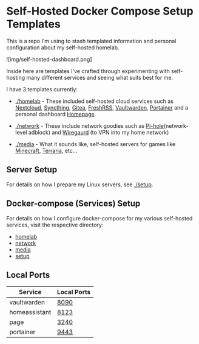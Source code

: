 # Self-Hosted Docker Compose Setup Templates

This is a repo I'm using to stash templated information and personal configuration about my self-hosted homelab.

![img/self-hosted-dashboard.png]

Inside here are templates I've crafted through experimenting with self-hosting many different services and seeing what suits best for me.

I have 3 templates currently:
- [./homelab](homelab) - These included self-hosted cloud services such as [Nextcloud](https://nextcloud.com/), [Syncthing](https://syncthing.net/), [Gitea](https://about.gitea.com/), [FreshRSS](https://freshrss.org/), [Vaultwarden](https://github.com/dani-garcia/vaultwarden), [Portainer](https://docs.portainer.io/start/install-ce) and a personal dashboard [Homepage](https://gethomepage.dev/en/installation/).

- [./network](network) - These include network goodies such as [Pi-hole](https://pi-hole.net/)(network-level adblock) and  [Wiregaurd](https://www.wireguard.com/) (to VPN into my home network)

- [./media](media) - What it sounds like, self-hosted servers for games like [Minecraft](https://www.minecraft.net/en-us), [Terraria](https://terraria.org/), etc...

## Server Setup
For details on how I prepare my Linux servers, see [./setup][setup].

## Docker-compose (Services) Setup
For details on how I configure docker-compose for my various self-hosted services, visit the respective directory:
- [homelab](./homelab)
- [network](./network)
- [media](./media)
- [setup](./setup)


## Local Ports

| Service        | Local Ports                |
|----------------|----------------------------|
| vaultwarden    | [8090][VW_PORT]            |
| homeassistant  | [8123][HOME_PORT]          |
| page           | [3240][PAGE_PORT]          |
| portainer      | [9443][PORTAINER_PORT]     |

[VW_PORT]: http://localhost:8090
[HOME_PORT]: http://localhost:8123
[PAGE_PORT]: http://localhost:3240
[PORTAINER_PORT]: http://localhost:9443

[homelab]: ./homelab
[network]: ./network
[media]: ./media
[setup]: ./setup
